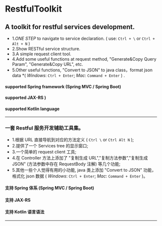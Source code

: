 # RestfulToolkit
## A toolkit for restful services development.

* 1.*ONE STEP* to navigate to service declaration.
( use: `Ctrl + \` or `Ctrl + Alt + N` ) 
* 2.Show RESTful service structure.
* 3.A simple request client tool.
* 4.Add some useful functions at request method,
 "Generate&Copy Query Param", "Generate&Copy URL", etc. 
* 5.Other useful functions, "Convert to JSON" to java class，format json data 
*( *Windows*: `Ctrl + Enter`; *Mac*: `Command + Enter` ) .

 #### supported Spring framework (Spring MVC / Spring Boot) 
 #### supported JAX-RS )
 #### supported Kotlin language
------
### 一套 Restful 服务开发辅助工具集。

* 1.根据 URL 直接导航到对应的方法定义 ( `Ctrl \` or `Ctrl Alt N` ); 
* 2.提供了一个 Services tree 的显示窗口; 
* 3.一个简单的 request client 工具;
* 4.在 Controller 方法上添加了 "复制生成 URL","复制方法参数","复制生成 JSON" (方法参数中存在 RequestBody 注解) 等几个功能; 
* 5.其他一些个人觉得有用的小功能, java 类上添加 "Convert to JSON" 功能，格式化 json 数据 ( *Windows*: `Ctrl + Enter`; *Mac*: `Command + Enter` )。  

 #### 支持 Spring 体系 (Spring MVC / Spring Boot) 
 #### 支持 JAX-RS 
 #### 支持 Kotlin 语言语法
 ------------
 